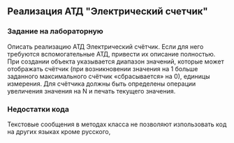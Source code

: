 ## Реализация АТД "Электрический счетчик"
### Задание на лабораторную
Описать реализацию АТД Электрический счётчик. Если для него требуются вспомогательные АТД, привести их описание полностью.
При создании объекта указывается диапазон значений, которые может отображать счётчик (при возникновении значения на 1 больше заданного максимального счётчик «сбрасывается» на 0), единицы измерения. Для счётчика должны быть определены операции увеличения значения на N и печать текущего значения.


### Недостатки кода
Текстовые сообщения в методах класса не позволяют изпользовать код на других языках кроме русского,
